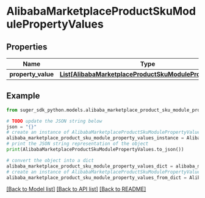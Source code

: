 # AlibabaMarketplaceProductSkuModulePropertyValues


## Properties

Name | Type | Description | Notes
------------ | ------------- | ------------- | -------------
**property_value** | [**List[AlibabaMarketplaceProductSkuModulePropertyValue]**](AlibabaMarketplaceProductSkuModulePropertyValue.md) |  | [optional] 

## Example

```python
from suger_sdk_python.models.alibaba_marketplace_product_sku_module_property_values import AlibabaMarketplaceProductSkuModulePropertyValues

# TODO update the JSON string below
json = "{}"
# create an instance of AlibabaMarketplaceProductSkuModulePropertyValues from a JSON string
alibaba_marketplace_product_sku_module_property_values_instance = AlibabaMarketplaceProductSkuModulePropertyValues.from_json(json)
# print the JSON string representation of the object
print(AlibabaMarketplaceProductSkuModulePropertyValues.to_json())

# convert the object into a dict
alibaba_marketplace_product_sku_module_property_values_dict = alibaba_marketplace_product_sku_module_property_values_instance.to_dict()
# create an instance of AlibabaMarketplaceProductSkuModulePropertyValues from a dict
alibaba_marketplace_product_sku_module_property_values_from_dict = AlibabaMarketplaceProductSkuModulePropertyValues.from_dict(alibaba_marketplace_product_sku_module_property_values_dict)
```
[[Back to Model list]](../README.md#documentation-for-models) [[Back to API list]](../README.md#documentation-for-api-endpoints) [[Back to README]](../README.md)


